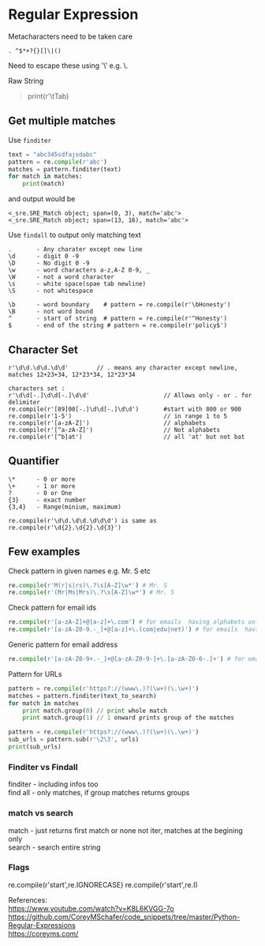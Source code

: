# Regular Expression

Metacharacters need to be taken care

    . ^$*+?{}[]\|()

Need to escape these using '\\' e.g. \\.

Raw String
> print(r'\tTab)


## Get multiple matches
Use `finditer`
```py
text = "abc345sdfajsdabc"
pattern = re.compile(r'abc')
matches = pattern.finditer(text)
for match in matches:
    print(match)
```
and output would be 
```
<_sre.SRE_Match object; span=(0, 3), match='abc'>
<_sre.SRE_Match object; span=(13, 16), match='abc'>
```
Use `findall` to output only matching text 
```
.       - Any charater except new line  
\d      - digit 0 -9  
\D      - No digit 0 -9  
\w      - word characters a-z,A-Z 0-9, _
\W      - not a word character  
\s      - white space(spae tab newline)  
\S      - not whitespace  

\b      - word boundary    # pattern = re.compile(r'\bHonesty')
\B      - not word bound  
^       - start of string  # pattern = re.compile(r'^Honesty')
$       - end of the string # pattern = re.compile(r'policy$')
```
## Character Set
```
r'\d\d.\d\d.\d\d'        // . means any character except newline, matches 12+23+34, 12*23*34, 12*23*34 

characters set : 
r'\d\d[-.]\d\d[-.]\d\d'                     // Allows only - or . for delimiter
re.compile(r'[89]00[-.]\d\d[-.]\d\d')       #start with 800 or 900  
re.compile(r'1-5')                          // in range 1 to 5
re.compile(r'[a-zA-Z]')                     // alphabets
re.compile(r'[^a-zA-Z]')                    // Not alphabets
re.compile(r'[^b]at')                       // all 'at' but not bat   
```

## Quantifier  
```
\*      - 0 or more  
\+      - 1 or more  
?       - 0 or One  
{3}     - exact number  
{3,4}   - Range(minium, maximum)

re.compile(r'\d\d.\d\d.\d\d\d') is same as re.compile(r'\d{2}.\d{2}.\d{3}')
```

## Few examples
Check pattern in given names e.g. Mr. S etc
```py
re.compile(r'M(r|s|rs)\.?\s[A-Z]\w*') # Mr. S    
re.compile(r'(Mr|Ms|Mrs)\.?\s[A-Z]\w*') # Mr. S  
```

Check pattern for email ids
```py
re.compile(r'[a-zA-Z]+@[a-z]+\.com') # for emails  having alphabets only      
re.compile(r'[a-zA-Z0-9.-_]+@[a-z]+\.(com|edu|net)') # for emails  having alphabets only  
```

Generic pattern for email address
```py  
re.compile(r'[a-zA-Z0-9+.-_]+@[a-zA-Z0-9-]+\.[a-zA-Z0-0-.]+') # for emails  having alphabets only
```
Pattern for URLs
```py
pattern = re.compile(r'https?://(www\.)?(\w+)(\.\w+)')   
matches = pattern.finditer(text_to_search)  
for match in matches   
    print match.group(0) // print whole match  
    print match.group(1) // 1 onward prints group of the matches

pattern = re.compile(r'https?://(www\.)?(\w+)(\.\w+)')     
sub_urls = pattern.sub(r'\2\3', urls)
print(sub_urls)
```
### Finditer vs Findall
finditer - including infos too    
find all - only matches, if group matches returns groups

### match vs search
match - just returns first match or none not iter,  matches at the begining only  
search - search entire string  

### Flags  

re.compile(r'start',re.IGNORECASE)
re.compile(r'start',re.I)

References:  
https://www.youtube.com/watch?v=K8L6KVGG-7o  
https://github.com/CoreyMSchafer/code_snippets/tree/master/Python-Regular-Expressions    
https://coreyms.com/  




